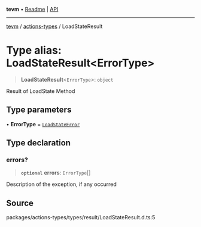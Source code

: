 **tevm** • [Readme](../../README.md) \| [API](../../modules.md)

***

[tevm](../../README.md) / [actions-types](../README.md) / LoadStateResult

# Type alias: LoadStateResult\<ErrorType\>

> **LoadStateResult**\<`ErrorType`\>: `object`

Result of LoadState Method

## Type parameters

• **ErrorType** = [`LoadStateError`](../../errors/type-aliases/LoadStateError.md)

## Type declaration

### errors?

> **`optional`** **errors**: `ErrorType`[]

Description of the exception, if any occurred

## Source

packages/actions-types/types/result/LoadStateResult.d.ts:5
